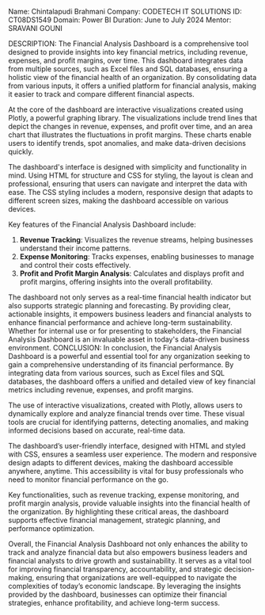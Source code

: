 Name: Chintalapudi Brahmani
Company: CODETECH IT SOLUTIONS
ID: CT08DS1549
Domain: Power BI
Duration: June to July 2024
Mentor: SRAVANI GOUNI

DESCRIPTION:
The Financial Analysis Dashboard is a comprehensive tool designed to provide insights into key financial metrics, including revenue, expenses, and profit margins, over time. This dashboard integrates data from multiple sources, such as Excel files and SQL databases, ensuring a holistic view of the financial health of an organization. By consolidating data from various inputs, it offers a unified platform for financial analysis, making it easier to track and compare different financial aspects.

At the core of the dashboard are interactive visualizations created using Plotly, a powerful graphing library. The visualizations include trend lines that depict the changes in revenue, expenses, and profit over time, and an area chart that illustrates the fluctuations in profit margins. These charts enable users to identify trends, spot anomalies, and make data-driven decisions quickly.

The dashboard's interface is designed with simplicity and functionality in mind. Using HTML for structure and CSS for styling, the layout is clean and professional, ensuring that users can navigate and interpret the data with ease. The CSS styling includes a modern, responsive design that adapts to different screen sizes, making the dashboard accessible on various devices.

Key features of the Financial Analysis Dashboard include:

1. **Revenue Tracking**: Visualizes the revenue streams, helping businesses understand their income patterns.
2. **Expense Monitoring**: Tracks expenses, enabling businesses to manage and control their costs effectively.
3. **Profit and Profit Margin Analysis**: Calculates and displays profit and profit margins, offering insights into the overall profitability.

The dashboard not only serves as a real-time financial health indicator but also supports strategic planning and forecasting. By providing clear, actionable insights, it empowers business leaders and financial analysts to enhance financial performance and achieve long-term sustainability. Whether for internal use or for presenting to stakeholders, the Financial Analysis Dashboard is an invaluable asset in today's data-driven business environment.
 CONCLUSION:
     In conclusion, the Financial Analysis Dashboard is a powerful and essential tool for any organization seeking to gain a comprehensive understanding of its financial performance. By integrating data from various sources, such as Excel files and SQL databases, the dashboard offers a unified and detailed view of key financial metrics including revenue, expenses, and profit margins.

The use of interactive visualizations, created with Plotly, allows users to dynamically explore and analyze financial trends over time. These visual tools are crucial for identifying patterns, detecting anomalies, and making informed decisions based on accurate, real-time data.

The dashboard’s user-friendly interface, designed with HTML and styled with CSS, ensures a seamless user experience. The modern and responsive design adapts to different devices, making the dashboard accessible anywhere, anytime. This accessibility is vital for busy professionals who need to monitor financial performance on the go.

Key functionalities, such as revenue tracking, expense monitoring, and profit margin analysis, provide valuable insights into the financial health of the organization. By highlighting these critical areas, the dashboard supports effective financial management, strategic planning, and performance optimization.

Overall, the Financial Analysis Dashboard not only enhances the ability to track and analyze financial data but also empowers business leaders and financial analysts to drive growth and sustainability. It serves as a vital tool for improving financial transparency, accountability, and strategic decision-making, ensuring that organizations are well-equipped to navigate the complexities of today’s economic landscape. By leveraging the insights provided by the dashboard, businesses can optimize their financial strategies, enhance profitability, and achieve long-term success.

